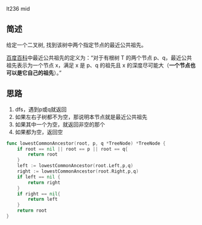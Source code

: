 lt236 mid
## 简述
给定一个二叉树, 找到该树中两个指定节点的最近公共祖先。

[百度百科](https://baike.baidu.com/item/%E6%9C%80%E8%BF%91%E5%85%AC%E5%85%B1%E7%A5%96%E5%85%88/8918834?fr=aladdin)中最近公共祖先的定义为：“对于有根树 T 的两个节点 p、q，最近公共祖先表示为一个节点 x，满足 x 是 p、q 的祖先且 x 的深度尽可能大（**一个节点也可以是它自己的祖先**）。”

## 思路
1. dfs，遇到p或q就返回
2. 如果左右子树都不为空，那说明本节点就是最近公共祖先
3. 如果其中一个为空，就返回非空的那个
4. 如果都为空，返回空

```go
func lowestCommonAncestor(root, p, q *TreeNode) *TreeNode {
	if root == nil || root == p || root == q{
		return root
	}
	left := lowestCommonAncestor(root.Left,p,q)
	right := lowestCommonAncestor(root.Right,p,q)
	if left == nil {
		return right
	}
	if right == nil{
		return left
	}
	return root
}
```